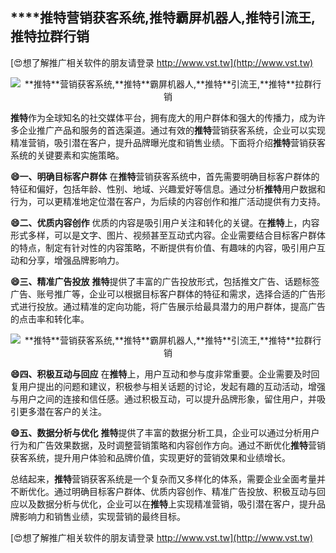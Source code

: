 ## ****推特**营销获客系统,**推特**霸屏机器人,**推特**引流王,**推特**拉群行销**

[😍想了解推广相关软件的朋友请登录 http://www.vst.tw](http://www.vst.tw)

 <center><img src="https://vst.tw/MP4/tuiguang/png/0.png" alt="**推特**营销获客系统,**推特**霸屏机器人,**推特**引流王,**推特**拉群行销"></center>

**推特**作为全球知名的社交媒体平台，拥有庞大的用户群体和强大的传播力，成为许多企业推广产品和服务的首选渠道。通过有效的**推特**营销获客系统，企业可以实现精准营销，吸引潜在客户，提升品牌曝光度和销售业绩。下面将介绍**推特**营销获客系统的关键要素和实施策略。

**😄一、明确目标客户群体**
在**推特**营销获客系统中，首先需要明确目标客户群体的特征和偏好，包括年龄、性别、地域、兴趣爱好等信息。通过分析**推特**用户数据和行为，可以更精准地定位潜在客户，为后续的内容创作和推广活动提供有力支持。

**😄二、优质内容创作**
优质的内容是吸引用户关注和转化的关键。在**推特**上，内容形式多样，可以是文字、图片、视频甚至互动式内容。企业需要结合目标客户群体的特点，制定有针对性的内容策略，不断提供有价值、有趣味的内容，吸引用户互动和分享，增强品牌影响力。

**😄三、精准广告投放**
**推特**提供了丰富的广告投放形式，包括推文广告、话题标签广告、账号推广等，企业可以根据目标客户群体的特征和需求，选择合适的广告形式进行投放。通过精准的定向功能，将广告展示给最具潜力的用户群体，提高广告的点击率和转化率。

 <center><img src="https://vst.tw/MP4/tuiguang/png/0.png" alt="**推特**营销获客系统,**推特**霸屏机器人,**推特**引流王,**推特**拉群行销"></center>

**😄四、积极互动与回应**
在**推特**上，用户互动和参与度非常重要。企业需要及时回复用户提出的问题和建议，积极参与相关话题的讨论，发起有趣的互动活动，增强与用户之间的连接和信任感。通过积极互动，可以提升品牌形象，留住用户，并吸引更多潜在客户的关注。

**😄五、数据分析与优化**
**推特**提供了丰富的数据分析工具，企业可以通过分析用户行为和广告效果数据，及时调整营销策略和内容创作方向。通过不断优化**推特**营销获客系统，提升用户体验和品牌价值，实现更好的营销效果和业绩增长。

总结起来，**推特**营销获客系统是一个复杂而又多样化的体系，需要企业全面考量并不断优化。通过明确目标客户群体、优质内容创作、精准广告投放、积极互动与回应以及数据分析与优化，企业可以在**推特**上实现精准营销，吸引潜在客户，提升品牌影响力和销售业绩，实现营销的最终目标。

[😍想了解推广相关软件的朋友请登录 http://www.vst.tw](http://www.vst.tw)




